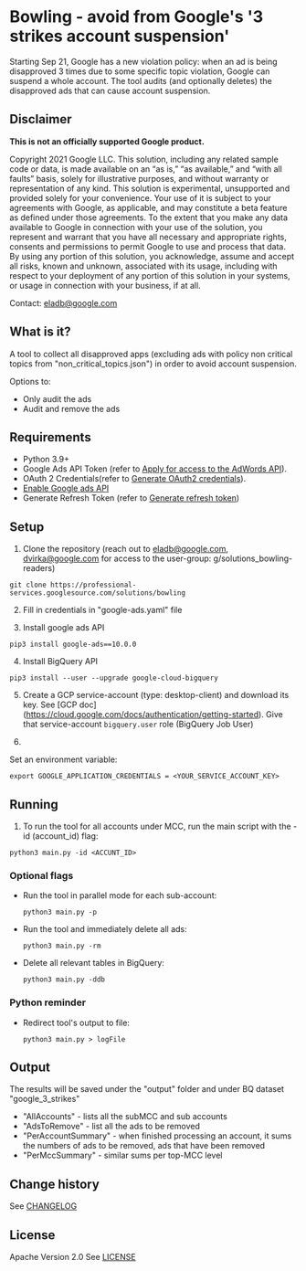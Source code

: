 # Bowling - avoid from Google's '3 strikes account suspension'

Starting Sep 21, Google has a new violation policy: when an ad is being disapproved 3 times due to some specific topic violation, Google can suspend a whole account.
The tool audits (and optionally deletes) the disapproved ads that can cause account suspension.


## Disclaimer

**This is not an officially supported Google product.**

Copyright 2021 Google LLC. This solution, including any related sample code or data, is made available on an “as is,” “as available,” and “with all faults” basis, solely for illustrative purposes, and without warranty or representation of any kind. This solution is experimental, unsupported and provided solely for your convenience. Your use of it is subject to your agreements with Google, as applicable, and may constitute a beta feature as defined under those agreements.  To the extent that you make any data available to Google in connection with your use of the solution, you represent and warrant that you have all necessary and appropriate rights, consents and permissions to permit Google to use and process that data.  By using any portion of this solution, you acknowledge, assume and accept all risks, known and unknown, associated with its usage, including with respect to your deployment of any portion of this solution in your systems, or usage in connection with your business, if at all.


Contact: eladb@google.com

## What is it?

A tool to collect all disapproved apps (excluding ads with policy non critical topics from "non_critical_topics.json") in order to avoid account suspension.

Options to:
- Only audit the ads
- Audit and remove the ads


## Requirements

- Python 3.9+
- Google Ads API Token (refer to
  [Apply for access to the AdWords API](https://developers.google.com/adwords/api/docs/guides/signup)).
- OAuth 2 Credentials(refer to
  [Generate OAuth2 credentials](https://developers.google.com/adwords/api/docs/guides/authentication#generate_oauth2_credentials)).
- [Enable Google ads API](https://developers.google.com/google-ads/api/docs/first-call/oauth-cloud-project#enable_the_in_your_project)
- Generate Refresh Token (refer to
  [Generate refresh token](https://developers.google.com/google-ads/api/docs/client-libs/python/oauth-desktop#step_3_-_generating_a_refresh_token))

## Setup

1. Clone the repository (reach out to eladb@google.com, dvirka@google.com for access to the user-group: g/solutions_bowling-readers)

```shell
git clone https://professional-services.googlesource.com/solutions/bowling
```

2. Fill in credentials in "google-ads.yaml" file

3. Install google ads API

```shell
pip3 install google-ads==10.0.0
```

4. Install BigQuery API

```shell
pip3 install --user --upgrade google-cloud-bigquery
```

5. Create a GCP service-account (type: desktop-client) and download its key. See [GCP doc] (https://cloud.google.com/docs/authentication/getting-started).
Give that service-account `bigquery.user` role (BigQuery Job User)

6. 
Set an environment variable:

```shell
export GOOGLE_APPLICATION_CREDENTIALS = <YOUR_SERVICE_ACCOUNT_KEY>

```

## Running

1. To run the tool for all accounts under MCC, run the main script with the -id (account_id) flag:

```shell
python3 main.py -id <ACCUNT_ID>
```

### Optional flags

- Run the tool in parallel mode for each sub-account:
  ```shell
  python3 main.py -p
  ```
- Run the tool and immediately delete all ads:
  ```shell
  python3 main.py -rm
  ```
- Delete all relevant tables in BigQuery:
  ```shell
  python3 main.py -ddb
  ```

### Python reminder
- Redirect tool's output to file:
  ```shell
  python3 main.py > logFile
  ```

## Output


The results will be saved under the "output" folder and under BQ dataset "google_3_strikes"

 * "AllAccounts" - lists all the subMCC and sub accounts
 * "AdsToRemove" - list all the ads to be removed
 * "PerAccountSummary" - when finished processing an account, it sums the numbers of ads to be removed, ads that have been removed
 * "PerMccSummary" - similar sums per top-MCC level


 ## Change history
See [CHANGELOG](CHANGELOG.md)
 
 
 ## License
Apache Version 2.0
See [LICENSE](LICENSE)


